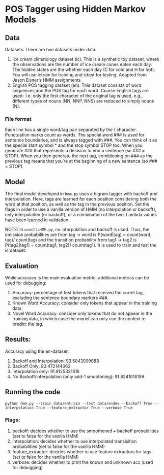 # POS Tagger using Hidden Markov Models

## Data
Datasets. There are two datasets under data:
1. Ice cream climatology dataset (ic). This is a synthetic toy dataset, where the observations are the number of ice cream cones eaten each day. The hidden states are the whether each day (C for cold and H for hot). You will use ictrain for training and ictest for testing. Adapted from Jason Eisner’s HMM assignments.
2. English POS tagging dataset (en). This dataset consists of word sequences and the POS tag for each word. Coarse English tags are used-  i.e. only the first character of the original tag is used, e.g., different types of nouns (NN, NNP, NNS) are reduced to simply nouns (N). 

### File format
Each line has a single word/tag pair separated by the / character. Punctuation marks count as words. The special word ### is used for sentence boundaries, and is always tagged with ###. You can think of it as the special start symbol * and the stop symbol STOP too. When you generate ### that represents a decision to end a sentence (so ### = STOP). When you then generate the next tag, conditioning on ### as the previous tag means that you’re at the beginning of a new sentence (so ### = STOP).

## Model
The final model developed in `hmm.py` uses a bigram tagger with backoff and interpolation. Here, tags are learned for each position considering both the word at that position, as well as the tag in the previous position. Set the flags in order to use a vanilla version of HMM (no interpolation or backoff), only interpolation (or backoff), or a combination of the two. Lambda values have been learned in validation.

NOTE: In `vanillaHMM.py`, no interpolation and backoff is used. Thus, the emission probabilities are from tag -> word is P(word|tag)  = count(word, tag)/ count(tag) and the transition probability from tag1 -> tag2 is P(tag2|tag1) = count(tag1, tag2)/ count(tag1). It is used to train and test the ic dataset.

## Evaluation

While accuracy is the main evaluation metric, additional metrics can be used for debugging:

1. Accuracy: percentage of test tokens that received the corret tag, excluding the sentence boundary markers ###.
2. Known Word Accuracy: consider only tokens that appear in the training data.
3. Novel Word Accuracy: consider only tokens that do not appear in the training data, in which case the
model can only use the context to predict the tag.

## Results:
Accuracy using the en-dataset:

1. Backoff and Interpolation: 93.5043009888
2. Backoff Only: 93.472144063
3. Interpolation only: 91.9125331618
4. No Backoff/interpolation (only add-1 smoothning): 91.8241016159

## Running the code
```
python hmm.py --train data/entrain --test data/endev --backoff True --interpolation True --feature_extractor True --verbose True  
```

### Flags:
1. backoff: decides whether to use the smoothened + backoff  probabilities (set to false for the vanilla HMM)
2. interpolation: decides whether to use interpolated transisition probabilities (set to false for the vanilla HMM)
3. feature_extractor: decides whether to use feature extractors for tags (set to false for the vanilla HMM)
4. verbose: decides whether to print the known and unknown acc (used for debugging)
